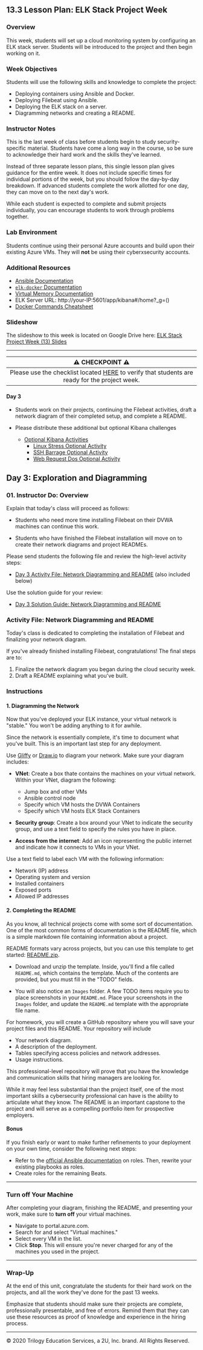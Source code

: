 ## 13.3 Lesson Plan: ELK Stack Project Week

### Overview

This week, students will set up a cloud monitoring system by configuring an ELK stack server. Students will be introduced to the project and then begin working on it.


### Week Objectives

Students will use the following skills and knowledge to complete the project:

- Deploying containers using Ansible and Docker.
- Deploying Filebeat using Ansible.
- Deploying the ELK stack on a server.
- Diagramming networks and creating a README.

### Instructor Notes

This is the last week of class before students begin to study security-specific material. Students have come a long way in the course, so be sure to acknowledge their hard work and the skills they've learned.

Instead of three separate lesson plans, this single lesson plan gives guidance for the entire week. It does not include specific times for individual portions of the week, but you should follow the day-by-day breakdown. If advanced students complete the work allotted for one day, they can move on to the next day's work.

While each student is expected to complete and submit projects individually, you can encourage students to work through problems together.

### Lab Environment

Students continue using their personal Azure accounts and build upon their existing Azure VMs. They will **not** be using their cyberxsecurity accounts.

### Additional Resources
- [Ansible Documentation](https://docs.ansible.com/ansible/latest/modules/modules_by_category.html)
- [`elk-docker` Documentation](https://elk-docker.readthedocs.io/#Elasticsearch-logstash-kibana-elk-docker-image-documentation)
- [Virtual Memory Documentation](https://www.elastic.co/guide/en/elasticsearch/reference/current/vm-max-map-count.html)
- ELK Server URL: http://your-IP:5601/app/kibana#/home?_g=()
- [Docker Commands Cheatsheet](https://phoenixnap.com/kb/list-of-docker-commands-cheat-sheet)

### Slideshow

The slideshow to this week is located on Google Drive here: [ELK Stack Project Week (13) Slides](https://docs.google.com/presentation/d/1b0jbp5L_ws2iCFuOSnU7BfoXb6oSiWccqmwXKk8yJ0w/edit#slide=id.g4789b2c72f_0_6)

---

|:warning: **CHECKPOINT** :warning:|
|:-:|
| Please use the checklist located [HERE](../12-Cloud-Security/Resources/Checklist.md) to verify that students are ready for the project week. |

#### Day 3

- Students work on their projects, continuing the Filebeat activities, draft a network diagram of their completed setup, and complete a README.

- Please distribute these additional but optional Kibana challenges
  - [Optional Kibana Activities](/Activities/Kibana-Optional)
    - [Linux Stress Optional Activity](Activities/Kibana-Optional/Linux-Stress/Unsolved)
    - [SSH Barrage Optional Activity](Activities/Kibana-Optional/SSH-Barage/Unsolved)
    - [Web Request Dos Optional Activity](Activities/Kibana-Optional/wget-DoS/Unsolved)

## Day 3: Exploration and Diagramming

### 01. Instructor Do: Overview

Explain that today's class will proceed as follows:

- Students who need more time installing Filebeat on their DVWA machines can continue this work.

- Students who have finished the Filebeat installation will move on to create their network diagrams and project READMEs.

Please send students the following file and review the high-level activity steps:
- [Day 3 Activity File: Network Diagramming and README](Activities/Stu_Day_3/Unsolved/ReadMe.md) (also included below)

Use the solution guide for your review:

- [Day 3 Solution Guide: Network Diagramming and README](Activities/Stu_Day_3/Solved/ReadMe.md)

### Activity File: Network Diagramming and README

Today's class is dedicated to completing the installation of Filebeat and finalizing your network diagram.

If you've already finished installing Filebeat, congratulations! The final steps are to:
1. Finalize the network diagram you began during the cloud security week.
2. Draft a README explaining what you've built.

### Instructions

#### 1. Diagramming the Network

Now that you've deployed your ELK instance, your virtual network is "stable." You won't be adding anything to it for awhile.

Since the network is essentially complete, it's time to document what you've built. This is an important last step for any deployment.

Use [Gliffy](https://www.gliffy.com) or [Draw.io](https://draw.io) to diagram your network. Make sure your diagram includes:

- **VNet**: Create a box thate contains the machines on your virtual network. Within your VNet, diagram the following:
  - Jump box and other VMs
  - Ansible control node
  - Specify which VM hosts the DVWA Containers
  - Specify which VM hosts ELK Stack Containers

- **Security group**: Create a box around your VNet to indicate the security group, and use a text field to specify the rules you have in place.

- **Access from the internet**: Add an icon representing the public internet and indicate how it connects to VMs in your VNet.

Use a text field to label each VM with the following information:
- Network (IP) address
- Operating system and version
- Installed containers
- Exposed ports
- Allowed IP addresses

#### 2. Completing the README

As you know, all technical projects come with some sort of documentation. One of the most common forms of documentation is the README file, which is a simple markdown file containing information about a project.

README formats vary across projects, but you can use this template to get started: [README.zip](Resources/README.zip).

- Download and unzip the template. Inside, you'll find a file called `README.md`, which contains the template. Much of the contents are provided, but you must fill in the "TODO" fields.

- You will also notice an `Images` folder. A few TODO items require you to place screenshots in your `README.md`. Place your screenshots in the `Images` folder, and update the `README.md` template with the appropriate file name.  

For homework, you will create a GitHub repository where you will save your project files and this README. Your repository will include
- Your network diagram.
- A description of the deployment.
- Tables specifying access policies and network addresses.
- Usage instructions.

This professional-level repository will prove that you have the knowledge and communication skills that hiring managers are looking for.

While it may feel less substantial than the project itself, one of the most important skills a cybersecurity professional can have is the ability to articulate what they know. The README is an important capstone to the project and will serve as a compelling portfolio item for prospective employers.


#### Bonus

If you finish early or want to make further refinements to your deployment on your own time, consider the following next steps:
- Refer to the [official Ansible documentation](https://docs.ansible.com/ansible/latest/user_guide/playbooks_reuse_roles.html) on roles. Then, rewrite your existing playbooks as roles.
- Create roles for the remaining Beats.

---

### Turn off Your Machine

After completing your diagram, finishing the README, and presenting your work, make sure to **turn off** your virtual machines.

- Navigate to portal.azure.com.
- Search for and select "Virtual machines."
- Select every VM in the list.
- Click **Stop**. This will ensure you're never charged for any of the machines you used in the project.

---

### Wrap-Up

At the end of this unit, congratulate the students for their hard work on the projects, and all the work they've done for the past 13 weeks.

Emphasize that students should make sure their projects are complete, professionally presentable, and free of errors. Remind them that they can use these resources as proof of knowledge and experience in the hiring process.

---

© 2020 Trilogy Education Services, a 2U, Inc. brand. All Rights Reserved.  